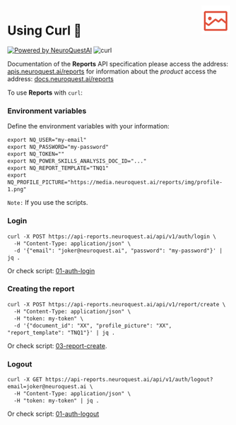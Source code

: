 <img src="https://raw.githubusercontent.com/NeuroQuestAi/neuroquestai.github.io/main/brand/products/reports/reports-128.png" align="right" width="65" height="65"/>

# Using Curl 🚀

[![Powered by NeuroQuestAI](https://img.shields.io/badge/powered%20by-NeuroQuestAI-orange.svg?style=flat&colorA=E1523D&colorB=007D8A)](
https://neuroquest.ai)
![curl](https://img.shields.io/static/v1.svg?label=curl&message=8.0%20&color=orange)

Documentation of the **Reports** API specification please access the address: [apis.neuroquest.ai/reports](https://apis.neuroquest.ai/reports/) for 
information about the *product* access the address: [docs.neuroquest.ai/reports](https://docs.neuroquest.ai/reports/)

To use **Reports** with `curl`:

### Environment variables

Define the environment variables with your information:

```shell
export NQ_USER="my-email"
export NQ_PASSWORD="my-password"
export NQ_TOKEN=""
export NQ_POWER_SKILLS_ANALYSIS_DOC_ID="..."
export NQ_REPORT_TEMPLATE="TNQ1"
export NQ_PROFILE_PICTURE="https://media.neuroquest.ai/reports/img/profile-1.png"
```

`Note:` If you use the scripts.

### Login

```shell
curl -X POST https://api-reports.neuroquest.ai/api/v1/auth/login \
  -H "Content-Type: application/json" \
  -d '{"email": "joker@neuroquest.ai", "password": "my-password"}' | jq .
```

Or check script: [01-auth-login](01-auth-login)

### Creating the report

```shell
curl -X POST https://api-reports.neuroquest.ai/api/v1/report/create \
  -H "Content-Type: application/json" \
  -H "token: my-token" \
  -d '{"document_id": "XX", "profile_picture": "XX", "report_template": "TNQ1"}' | jq .
```

Or check script: [03-report-create](03-report-create). 

### Logout

```shell
curl -X GET https://api-reports.neuroquest.ai/api/v1/auth/logout?email=joker@neuroquest.ai \
  -H "Content-Type: application/json" \
  -H "token: my-token" | jq .
```

Or check script: [01-auth-logout](01-auth-logout)

